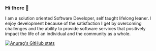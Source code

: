 ### Hi there 👋

I am a solution oriented Software Developer, self taught lifelong leaner. I enjoy development because of the satisfaction I get by overcoming challenges and the ability to provide software services that positively impact the life of an individual and the community as a whole.

[![Anurag's GitHub stats](https://github-readme-stats.vercel.app/api?username=Charity012)](https://github.com/anuraghazra/github-readme-stats)
